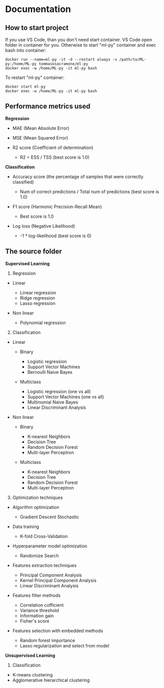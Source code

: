 # Documentation

## How to start project

If you use VS Code, than you don't need start container. VS Code open folder in container for you.
Otherwise to start "ml-py" container and exec bash into container:

```
docker run --name=ml-py -it -d --restart always -v /path/to/ML-py:/home/ML-py tommasosacramone/ml-py
docker exec -w /home/ML-py -it ml-py bash 
```

To restart "ml-py" container:

```
docker start ml-py
docker exec -w /home/ML-py -it ml-py bash 
```

## Performance metrics used

**Regression**

- MAE (Mean Absolute Error)

- MSE (Mean Squared Error)

- R2 score (Coefficient of determination)
  - R2 = ESS / TSS (best score is 1.0)

**Classification**

- Accuracy score (the percentage of samples that were correctly classified)
  - Num of correct predictions / Total num of predictions (best score is 1.0)

- F1 score (Harmonic Precision-Recall Mean)
  - Best score is 1.0

- Log loss (Negative Likelihood)
  - -1 * log-likelihood (best score is 0)

## The source folder

**Supervised Learning**

1. Regression

  - Linear
    - Linear regression
    - Ridge regression
    - Lasso regression
    
  - Non linear
    - Polynomial regression

2. Classification

  - Linear

    - Binary      
      - Logistic regression
      - Support Vector Machines
      - Bernoulli Naive Bayes

    - Multiclass      
      - Logistic regression (one vs all)
      - Support Vector Machines (one vs all)      
      - Multinomial Naive Bayes      
      - Linear Discriminant Analysis

  - Non linear

    - Binary
      - K-nearest Neighbors
      - Decision Tree
      - Random Decision Forest
      - Multi-layer Perceptron 

    - Multiclass
      - K-nearest Neighbors
      - Decision Tree
      - Random Decision Forest
      - Multi-layer Perceptron 

3. Optimization techniques

  - Algorithm optimization
    - Gradient Descent Stochastic

  - Data training
    - K-fold Cross-Validation  

  - Hyperparameter model optimization
    - Randomize Search
  
  - Features extraction techniques
    - Principal Component Analysis
    - Kernel Principal Component Analysis
    - Linear Discriminant Analysis

  - Features filter methods
    - Correlation cofficient
    - Variance threshold
    - Information gain    
    - Fisher's score
  
  - Features selection with embedded methods
    - Random forest importance
    - Lasso regularization and select from model

**Unsupervised Learning**    

1. Classification

  - K-means clustering
  - Agglomerative hierarchical clustering
  




